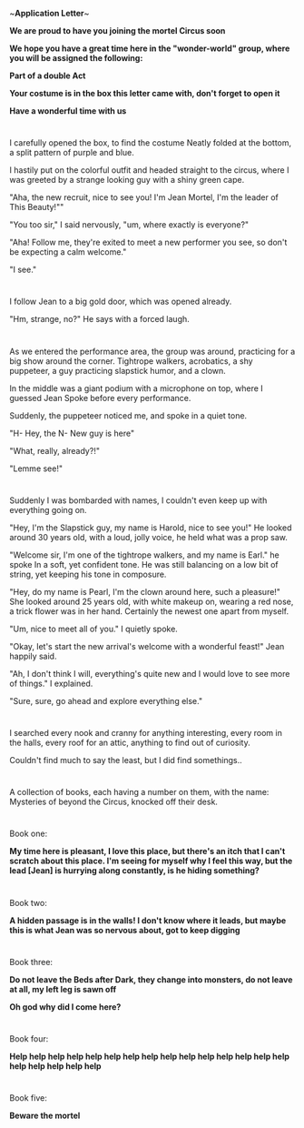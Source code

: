 ~**Application Letter**~

**We are proud to have you joining the mortel Circus soon**

**We hope you have a great time here in the "wonder-world" group, where you will be assigned the following:**

**Part of a double Act**

**Your costume is in the box this letter came with, don't forget to open it**

**Have a wonderful time with us**

#

I carefully opened the box, to find the costume 
Neatly folded at the bottom, a split pattern of purple and blue. 

I hastily put on the colorful outfit and headed straight to the circus, where I was greeted by a strange looking guy with a shiny green cape.

"Aha, the new recruit, nice to see you! I'm Jean Mortel, I'm the leader of This Beauty!""

"You too sir," I said nervously, "um, where exactly is everyone?"

"Aha! Follow me, they're exited to meet a new performer you see, so don't be expecting a calm welcome."

"I see."

#

I follow Jean to a big gold door, which was opened already.

"Hm, strange, no?" He says with a forced laugh.

#

As we entered the performance area, the group was around, practicing for a big show around the corner. Tightrope walkers, acrobatics, a shy puppeteer, a guy practicing slapstick humor, and a clown.

In the middle was a giant podium with a microphone on top, where I guessed Jean Spoke before every performance.

Suddenly, the puppeteer noticed me, and spoke in a quiet tone.

"H- Hey, the N- New guy is here"

"What, really, already?!"

"Lemme see!"

#

Suddenly I was bombarded with names, I couldn't even keep up with everything going on.

"Hey, I'm the Slapstick guy, my name is Harold, nice to see you!" He looked around 30 years old, with a loud, jolly voice, he held what was a prop saw.

"Welcome sir, I'm one of the tightrope walkers, and my name is Earl." he spoke In a soft, yet confident tone. He was still balancing on a low bit of string, yet keeping his tone in composure.

"Hey, do my name is Pearl, I'm the clown around here, such a pleasure!" She looked around 25 years old, with white makeup on, wearing a red nose, a trick flower was in her hand. Certainly the newest one apart from myself.

"Um, nice to meet all of you." I quietly spoke.

"Okay, let's start the new arrival's welcome with a wonderful feast!" Jean happily said.  

"Ah, I don't think I will, everything's quite new and I would love to see more of things." I explained.

"Sure, sure, go ahead and explore everything else."

#

#

#

I searched every nook and cranny for anything interesting, every room in the halls, every roof for an attic, anything to find out of curiosity.

Couldn't find much to say the least, but I did find somethings..

#

A collection of books, each having a number on them, with the name: Mysteries of beyond the Circus, knocked off their desk.

#

#

Book one:

**My time here is pleasant, I love this place, but there's an itch that I can't scratch about this place. I'm seeing for myself why I feel this way, but the lead [Jean] is hurrying along constantly, is he hiding something?**

#

Book two:

**A hidden passage is in the walls! I don't know where it leads, but maybe this is what Jean was so nervous about, got to keep digging**

#

Book three:

**Do not leave the Beds after Dark, they change into monsters, do not leave at all, my left leg is sawn off**

**Oh god why did I come here?**

#

Book four:

**Help help help help help help help help help help help help help help help help help help help help**

#

Book five:

**Beware the mortel**